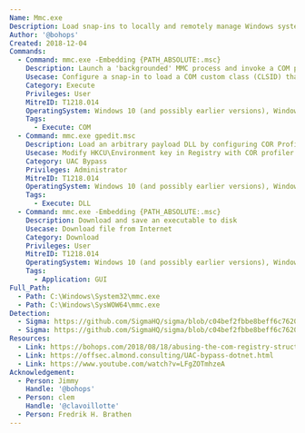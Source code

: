 ```yaml
---
Name: Mmc.exe
Description: Load snap-ins to locally and remotely manage Windows systems
Author: '@bohops'
Created: 2018-12-04
Commands:
  - Command: mmc.exe -Embedding {PATH_ABSOLUTE:.msc}
    Description: Launch a 'backgrounded' MMC process and invoke a COM payload
    Usecase: Configure a snap-in to load a COM custom class (CLSID) that has been added to the registry
    Category: Execute
    Privileges: User
    MitreID: T1218.014
    OperatingSystem: Windows 10 (and possibly earlier versions), Windows 11
    Tags:
      - Execute: COM
  - Command: mmc.exe gpedit.msc
    Description: Load an arbitrary payload DLL by configuring COR Profiler registry settings and launching MMC to bypass UAC.
    Usecase: Modify HKCU\Environment key in Registry with COR profiler values then launch MMC to load the payload DLL.
    Category: UAC Bypass
    Privileges: Administrator
    MitreID: T1218.014
    OperatingSystem: Windows 10 (and possibly earlier versions), Windows 11
    Tags:
      - Execute: DLL
  - Command: mmc.exe -Embedding {PATH_ABSOLUTE:.msc}
    Description: Download and save an executable to disk
    Usecase: Download file from Internet
    Category: Download
    Privileges: User
    MitreID: T1218.014
    OperatingSystem: Windows 10 (and possibly earlier versions), Windows 11
    Tags:
      - Application: GUI
Full_Path:
  - Path: C:\Windows\System32\mmc.exe
  - Path: C:\Windows\SysWOW64\mmc.exe
Detection:
  - Sigma: https://github.com/SigmaHQ/sigma/blob/c04bef2fbbe8beff6c7620d5d7ea6872dbe7acba/rules/windows/process_creation/proc_creation_win_mmc_susp_child_process.yml
  - Sigma: https://github.com/SigmaHQ/sigma/blob/c04bef2fbbe8beff6c7620d5d7ea6872dbe7acba/rules/windows/file/file_event/file_event_win_uac_bypass_dotnet_profiler.yml
Resources:
  - Link: https://bohops.com/2018/08/18/abusing-the-com-registry-structure-part-2-loading-techniques-for-evasion-and-persistence/
  - Link: https://offsec.almond.consulting/UAC-bypass-dotnet.html
  - Link: https://www.youtube.com/watch?v=LFgZOTmhzeA
Acknowledgement:
  - Person: Jimmy
    Handle: '@bohops'
  - Person: clem
    Handle: '@clavoillotte'
  - Person: Fredrik H. Brathen
---
```

